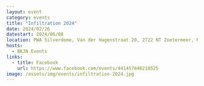```yaml
---
layout: event
category: events
title: "Infiltration 2024"
date: 2024/02/26
datestart: 2024/06/08
location: PWA Silverdome, Van der Hagenstraat 20, 2722 NT Zoetermeer, Nederland
hosts:
  - BKJN Events
links:
  - title: Facebook
    url: https://www.facebook.com/events/441457848218525
image: /assets/img/events/infiltration-2024.jpg
---
```

